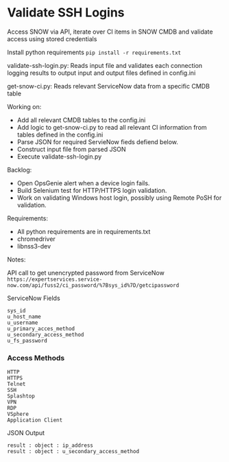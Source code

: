 # Validate SSH Logins

Access SNOW via API, iterate over CI items in SNOW CMDB and validate access using stored credentials

Install python requirements
```pip install -r requirements.txt```

validate-ssh-login.py:  Reads input file and validates each connection logging results to output
input and output files defined in config.ini

get-snow-ci.py:  Reads relevant ServiceNow data from a specific CMDB table

Working on:
- Add all relevant CMDB tables to the config.ini
- Add logic to get-snow-ci.py to read all relevant CI information from tables defined in the config.ini
- Parse JSON for required ServieNow fieds defiend below.
- Construct input file from parsed JSON
- Execute validate-ssh-login.py

Backlog:
- Open OpsGenie alert when a device login fails.
- Build Selenium test for HTTP/HTTPS login validation.
- Work on validating Windows host login, possibly using Remote PoSH for validation.

Requirements:
- All python requirements are in requirements.txt
- chromedriver
- libnss3-dev


Notes:

API call to get unencrypted password from ServiceNow
```https://expertservices.service-now.com/api/fuss2/ci_password/%7Bsys_id%7D/getcipassword```


ServiceNow Fields
```
sys_id
u_host_name
u_username
u_primary_acces_method
u_secondary_access_method
u_fs_password
```
### Access Methods
```
HTTP
HTTPS
Telnet
SSH	
Splashtop
VPN
RDP
VSphere
Application Client 
```

JSON Output
```
result : object : ip_address
result : object : u_secondary_access_method
```






